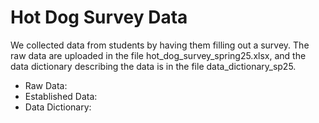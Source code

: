 # Hot Dog Survey Data

We collected data from students by having them filling out a survey. The raw data are uploaded in the file hot_dog_survey_spring25.xlsx, and the data dictionary describing the data is in the file data_dictionary_sp25. 

* Raw Data:
* Established Data:
* Data Dictionary:


